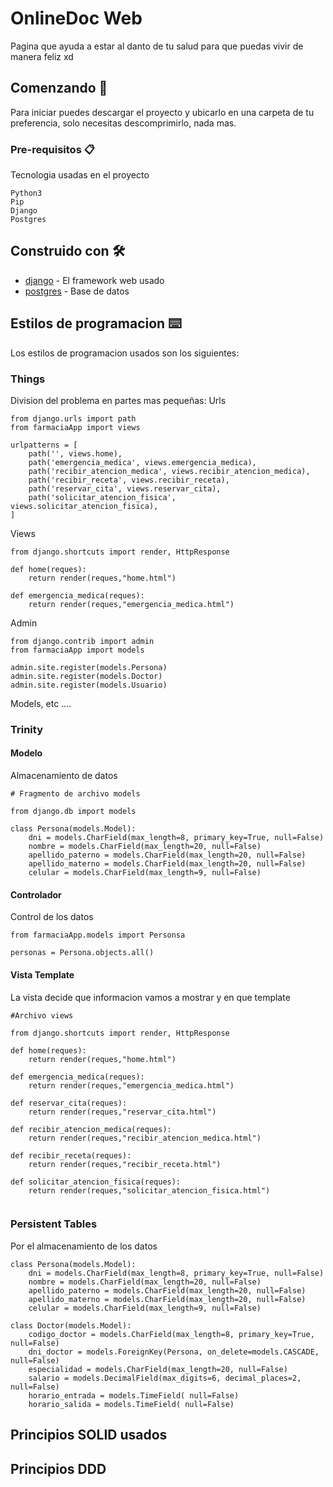# OnlineDoc Web

Pagina que ayuda a estar al danto de tu salud para que puedas vivir de manera feliz xd

## Comenzando 🚀

Para iniciar puedes descargar el proyecto y ubicarlo en una carpeta de tu preferencia, solo necesitas descomprimirlo, nada mas.     

### Pre-requisitos 📋

Tecnologia usadas en el proyecto

```
Python3
Pip
Django
Postgres
```

## Construido con 🛠️

* [django](https://www.djangoproject.com/) - El framework web usado
* [postgres](https://www.postgresql.org/) - Base de datos

## Estilos de programacion ⌨️

Los estilos de programacion usados son los siguientes:

### Things
Division del problema en partes mas pequeñas:
Urls

```
from django.urls import path
from farmaciaApp import views

urlpatterns = [
    path('', views.home),
    path('emergencia_medica', views.emergencia_medica),
    path('recibir_atencion_medica', views.recibir_atencion_medica),
    path('recibir_receta', views.recibir_receta),
    path('reservar_cita', views.reservar_cita),
    path('solicitar_atencion_fisica', views.solicitar_atencion_fisica),
]

```
Views
```
from django.shortcuts import render, HttpResponse

def home(reques):
    return render(reques,"home.html")

def emergencia_medica(reques):
    return render(reques,"emergencia_medica.html")
```
Admin
```
from django.contrib import admin
from farmaciaApp import models

admin.site.register(models.Persona)
admin.site.register(models.Doctor)
admin.site.register(models.Usuario)
```

Models, etc ....


### Trinity

#### Modelo 
Almacenamiento de datos
```
# Fragmento de archivo models

from django.db import models

class Persona(models.Model):
    dni = models.CharField(max_length=8, primary_key=True, null=False)
    nombre = models.CharField(max_length=20, null=False)
    apellido_paterno = models.CharField(max_length=20, null=False)
    apellido_materno = models.CharField(max_length=20, null=False)
    celular = models.CharField(max_length=9, null=False)
```

#### Controlador
Control de los datos

```
from farmaciaApp.models import Personsa

personas = Persona.objects.all()
```

#### Vista Template
La vista decide que informacion vamos a mostrar y en que template

```
#Archivo views

from django.shortcuts import render, HttpResponse

def home(reques):
    return render(reques,"home.html")

def emergencia_medica(reques):
    return render(reques,"emergencia_medica.html")

def reservar_cita(reques):
    return render(reques,"reservar_cita.html")

def recibir_atencion_medica(reques):
    return render(reques,"recibir_atencion_medica.html")

def recibir_receta(reques):
    return render(reques,"recibir_receta.html")

def solicitar_atencion_fisica(reques):
    return render(reques,"solicitar_atencion_fisica.html")


```



### Persistent Tables
Por el almacenamiento de los datos

```
class Persona(models.Model):
    dni = models.CharField(max_length=8, primary_key=True, null=False)
    nombre = models.CharField(max_length=20, null=False)
    apellido_paterno = models.CharField(max_length=20, null=False)
    apellido_materno = models.CharField(max_length=20, null=False)
    celular = models.CharField(max_length=9, null=False)

class Doctor(models.Model):
    codigo_doctor = models.CharField(max_length=8, primary_key=True, null=False)
    dni_doctor = models.ForeignKey(Persona, on_delete=models.CASCADE, null=False)
    especialidad = models.CharField(max_length=20, null=False)
    salario = models.DecimalField(max_digits=6, decimal_places=2, null=False)
    horario_entrada = models.TimeField( null=False)
    horario_salida = models.TimeField( null=False)
```

## Principios SOLID usados

## Principios DDD
